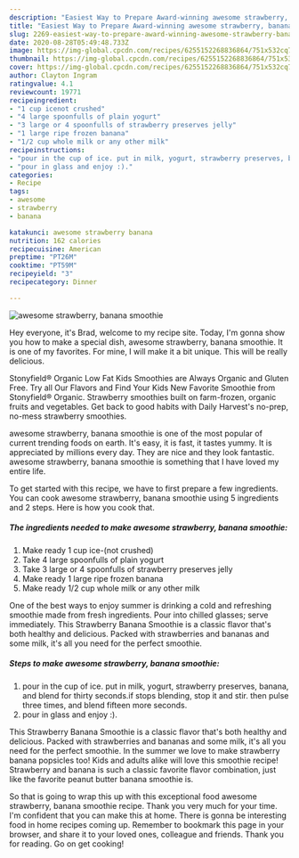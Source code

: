 ```yaml
---
description: "Easiest Way to Prepare Award-winning awesome strawberry, banana smoothie"
title: "Easiest Way to Prepare Award-winning awesome strawberry, banana smoothie"
slug: 2269-easiest-way-to-prepare-award-winning-awesome-strawberry-banana-smoothie
date: 2020-08-28T05:49:48.733Z
image: https://img-global.cpcdn.com/recipes/6255152268836864/751x532cq70/awesome-strawberry-banana-smoothie-recipe-main-photo.jpg
thumbnail: https://img-global.cpcdn.com/recipes/6255152268836864/751x532cq70/awesome-strawberry-banana-smoothie-recipe-main-photo.jpg
cover: https://img-global.cpcdn.com/recipes/6255152268836864/751x532cq70/awesome-strawberry-banana-smoothie-recipe-main-photo.jpg
author: Clayton Ingram
ratingvalue: 4.1
reviewcount: 19771
recipeingredient:
- "1 cup icenot crushed"
- "4 large spoonfulls of plain yogurt"
- "3 large or 4 spoonfulls of strawberry preserves jelly"
- "1 large ripe frozen banana"
- "1/2 cup whole milk or any other milk"
recipeinstructions:
- "pour in the cup of ice. put in milk, yogurt, strawberry preserves, banana, and blend for thirty seconds.if stops blending, stop it and stir. then pulse three times, and blend fifteen more seconds."
- "pour in glass and enjoy :)."
categories:
- Recipe
tags:
- awesome
- strawberry
- banana

katakunci: awesome strawberry banana 
nutrition: 162 calories
recipecuisine: American
preptime: "PT26M"
cooktime: "PT59M"
recipeyield: "3"
recipecategory: Dinner

---
```



![awesome strawberry, banana smoothie](https://img-global.cpcdn.com/recipes/6255152268836864/751x532cq70/awesome-strawberry-banana-smoothie-recipe-main-photo.jpg)

Hey everyone, it's Brad, welcome to my recipe site. Today, I'm gonna show you how to make a special dish, awesome strawberry, banana smoothie. It is one of my favorites. For mine, I will make it a bit unique. This will be really delicious.

Stonyfield® Organic Low Fat Kids Smoothies are Always Organic and Gluten Free. Try all Our Flavors and Find Your Kids New Favorite Smoothie from Stonyfield® Organic. Strawberry smoothies built on farm-frozen, organic fruits and vegetables. Get back to good habits with Daily Harvest&#39;s no-prep, no-mess strawberry smoothies.

awesome strawberry, banana smoothie is one of the most popular of current trending foods on earth. It's easy, it is fast, it tastes yummy. It is appreciated by millions every day. They are nice and they look fantastic. awesome strawberry, banana smoothie is something that I have loved my entire life.


To get started with this recipe, we have to first prepare a few ingredients. You can cook awesome strawberry, banana smoothie using 5 ingredients and 2 steps. Here is how you cook that.

<!--inarticleads1-->

##### The ingredients needed to make awesome strawberry, banana smoothie:

1. Make ready 1 cup ice-(not crushed)
1. Take 4 large spoonfulls of plain yogurt
1. Take 3 large or 4 spoonfulls of strawberry preserves jelly
1. Make ready 1 large ripe frozen banana
1. Make ready 1/2 cup whole milk or any other milk


One of the best ways to enjoy summer is drinking a cold and refreshing smoothie made from fresh ingredients. Pour into chilled glasses; serve immediately. This Strawberry Banana Smoothie is a classic flavor that&#39;s both healthy and delicious. Packed with strawberries and bananas and some milk, it&#39;s all you need for the perfect smoothie. 

<!--inarticleads2-->

##### Steps to make awesome strawberry, banana smoothie:

1. pour in the cup of ice. put in milk, yogurt, strawberry preserves, banana, and blend for thirty seconds.if stops blending, stop it and stir. then pulse three times, and blend fifteen more seconds.
1. pour in glass and enjoy :).


This Strawberry Banana Smoothie is a classic flavor that&#39;s both healthy and delicious. Packed with strawberries and bananas and some milk, it&#39;s all you need for the perfect smoothie. In the summer we love to make strawberry banana popsicles too! Kids and adults alike will love this smoothie recipe! Strawberry and banana is such a classic favorite flavor combination, just like the favorite peanut butter banana smoothie is. 

So that is going to wrap this up with this exceptional food awesome strawberry, banana smoothie recipe. Thank you very much for your time. I'm confident that you can make this at home. There is gonna be interesting food in home recipes coming up. Remember to bookmark this page in your browser, and share it to your loved ones, colleague and friends. Thank you for reading. Go on get cooking!
